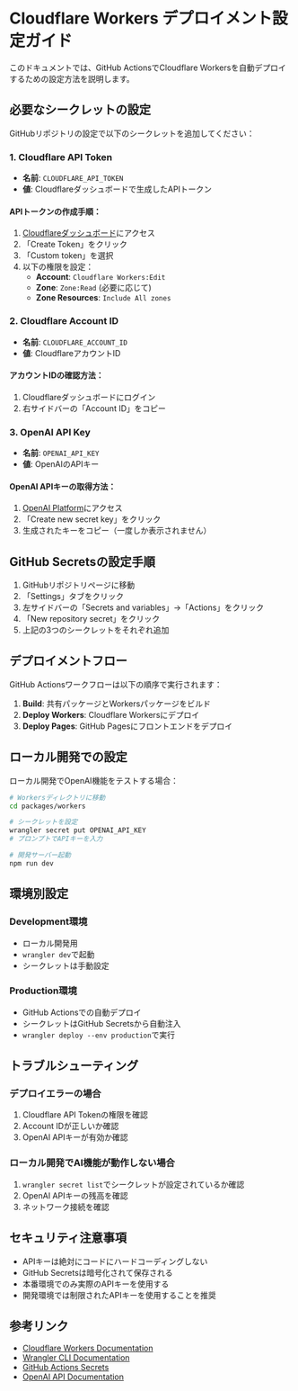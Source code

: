 # Cloudflare Workers デプロイメント設定ガイド

このドキュメントでは、GitHub ActionsでCloudflare Workersを自動デプロイするための設定方法を説明します。

## 必要なシークレットの設定

GitHubリポジトリの設定で以下のシークレットを追加してください：

### 1. Cloudflare API Token
- **名前**: `CLOUDFLARE_API_TOKEN`
- **値**: Cloudflareダッシュボードで生成したAPIトークン

#### APIトークンの作成手順：
1. [Cloudflareダッシュボード](https://dash.cloudflare.com/profile/api-tokens)にアクセス
2. 「Create Token」をクリック
3. 「Custom token」を選択
4. 以下の権限を設定：
   - **Account**: `Cloudflare Workers:Edit`
   - **Zone**: `Zone:Read` (必要に応じて)
   - **Zone Resources**: `Include All zones`

### 2. Cloudflare Account ID
- **名前**: `CLOUDFLARE_ACCOUNT_ID`
- **値**: CloudflareアカウントID

#### アカウントIDの確認方法：
1. Cloudflareダッシュボードにログイン
2. 右サイドバーの「Account ID」をコピー

### 3. OpenAI API Key
- **名前**: `OPENAI_API_KEY`
- **値**: OpenAIのAPIキー

#### OpenAI APIキーの取得方法：
1. [OpenAI Platform](https://platform.openai.com/api-keys)にアクセス
2. 「Create new secret key」をクリック
3. 生成されたキーをコピー（一度しか表示されません）

## GitHub Secretsの設定手順

1. GitHubリポジトリページに移動
2. 「Settings」タブをクリック
3. 左サイドバーの「Secrets and variables」→「Actions」をクリック
4. 「New repository secret」をクリック
5. 上記の3つのシークレットをそれぞれ追加

## デプロイメントフロー

GitHub Actionsワークフローは以下の順序で実行されます：

1. **Build**: 共有パッケージとWorkersパッケージをビルド
2. **Deploy Workers**: Cloudflare Workersにデプロイ
3. **Deploy Pages**: GitHub Pagesにフロントエンドをデプロイ

## ローカル開発での設定

ローカル開発でOpenAI機能をテストする場合：

```bash
# Workersディレクトリに移動
cd packages/workers

# シークレットを設定
wrangler secret put OPENAI_API_KEY
# プロンプトでAPIキーを入力

# 開発サーバー起動
npm run dev
```

## 環境別設定

### Development環境
- ローカル開発用
- `wrangler dev`で起動
- シークレットは手動設定

### Production環境
- GitHub Actionsでの自動デプロイ
- シークレットはGitHub Secretsから自動注入
- `wrangler deploy --env production`で実行

## トラブルシューティング

### デプロイエラーの場合
1. Cloudflare API Tokenの権限を確認
2. Account IDが正しいか確認
3. OpenAI APIキーが有効か確認

### ローカル開発でAI機能が動作しない場合
1. `wrangler secret list`でシークレットが設定されているか確認
2. OpenAI APIキーの残高を確認
3. ネットワーク接続を確認

## セキュリティ注意事項

- APIキーは絶対にコードにハードコーディングしない
- GitHub Secretsは暗号化されて保存される
- 本番環境でのみ実際のAPIキーを使用する
- 開発環境では制限されたAPIキーを使用することを推奨

## 参考リンク

- [Cloudflare Workers Documentation](https://developers.cloudflare.com/workers/)
- [Wrangler CLI Documentation](https://developers.cloudflare.com/workers/wrangler/)
- [GitHub Actions Secrets](https://docs.github.com/en/actions/security-guides/encrypted-secrets)
- [OpenAI API Documentation](https://platform.openai.com/docs/)